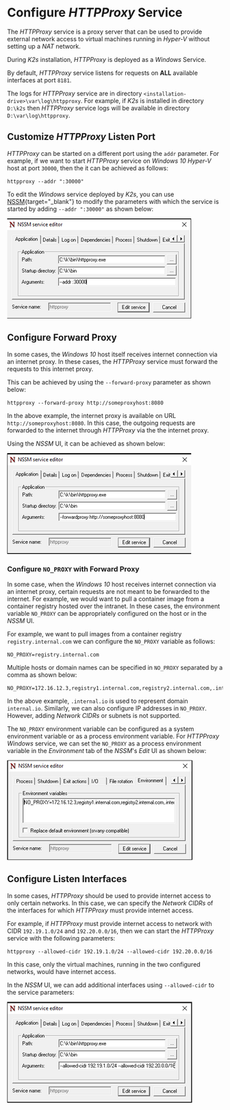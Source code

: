 <!--
SPDX-FileCopyrightText: © 2023 Siemens Healthcare GmbH

SPDX-License-Identifier: MIT
-->

# Configure *HTTPProxy* Service
The *HTTPProxy* service is a proxy server that can be used to provide external network access to virtual machines running in *Hyper-V* without setting up a *NAT* network. 

During *K2s* installation, *HTTPProxy* is deployed as a *Windows* Service.

By default, *HTTPProxy* service listens for requests on **ALL** available interfaces at port `8181`.

The logs for *HTTPProxy* service are in directory `<installation-drive>\var\log\httpproxy`. For example, if *K2s* is installed in directory `D:\k2s` then *HTTPProxy* service logs will be available in directory `D:\var\log\httpproxy`.

## Customize *HTTPProxy* Listen Port
*HTTPProxy* can be started on a different port using the `addr` parameter. For example, if we want to start *HTTPProxy* service on *Windows 10 Hyper-V* host at port `30000`, then the it can be achieved as follows:
```console
httpproxy --addr ":30000"
```
To edit the *Windows* service deployed by *K2s*, you can use [NSSM](https://nssm.cc/){target="_blank"} to modify the parameters with which the service is started by adding `--addr ":30000"` as shown below:

![Image](assets/httpproxy_addr_nssm.PNG)

## Configure Forward Proxy
In some cases, the *Windows 10* host itself receives internet connection via an internet proxy. In these cases, the *HTTPProxy* service must forward the requests to this internet proxy.

This can be achieved by using the `--forward-proxy` parameter as shown below:
```console
httpproxy --forward-proxy http://someproxyhost:8080
```
In the above example, the internet proxy is available on URL `http://someproxyhost:8080`. In this case, the outgoing requests are forwarded to the internet through *HTTPProxy* via the the internet proxy.

Using the *NSSM* UI, it can be achieved as shown below:

![Image](assets/httpproxy_forwardproxy_nssm.PNG)

### Configure `NO_PROXY` with Forward Proxy
In some case, when the *Windows 10* host receives internet connection via an internet proxy, certain requests are not meant to be forwarded to the internet. For example, we would want to pull a container image from a container registry hosted over the intranet. In these cases, the environment variable `NO_PROXY` can be appropriately configured on the host or in the *NSSM* UI.

For example, we want to pull images from a container registry `registry.internal.com` we can configure the `NO_PROXY` variable as follows:
```title=""
NO_PROXY=registry.internal.com
```
Multiple hosts or domain names can be specified in `NO_PROXY` separated by a comma as shown below:
```title=""
NO_PROXY=172.16.12.3,registry1.internal.com,registry2.internal.com,.internal.io
```
In the above example, `.internal.io` is used to represent domain `internal.io`.
Similarly, we can also configure IP addresses in `NO_PROXY`. However, adding *Network CIDRs* or subnets is not supported.

The `NO_PROXY` environment variable can be configured as a system environment variable or as a process environment variable. For *HTTPProxy* *Windows* service, we can set the `NO_PROXY` as a process environment variable in the *Environment* tab of the *NSSM*'s *Edit* UI as shown below:

![Image](assets/httpproxy_noproxy_nssm.PNG)

## Configure Listen Interfaces
In some cases, *HTTPProxy* should be used to provide internet access to only certain networks. In this case, we can specify the *Network CIDRs* of the interfaces for which *HTTPProxy* must provide internet access.

For example, if *HTTPProxy* must provide internet access to network with CIDR `192.19.1.0/24` and `192.20.0.0/16`, then we can start the *HTTPProxy* service with the following parameters:
```title=""
httpproxy --allowed-cidr 192.19.1.0/24 --allowed-cidr 192.20.0.0/16
```
In this case, only the virtual machines, running in the two configured networks, would have internet access. 

In the *NSSM* UI, we can add additional interfaces using `--allowed-cidr` to the service parameters:

![Image](assets/httpproxy_allowedcidr_nssm.PNG)